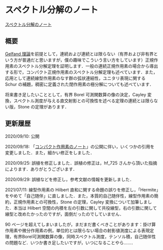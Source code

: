 # スペクトル分解のノート

[スペクトル分解のノート](files/spectral-decomposition_20210711.pdf)

## 概要

[Gelfand 理論](gelfand.md)を前提として，連続および連続とは限らない（有界および非有界という方が普通だと思いますが，僕の趣味でこういう言い方をしています）正規作用素のスペクトル分解定理を証明します．一般の連続正規作用素の場合から導出する形で，コンパクト正規作用素のスペクトル分解定理も述べています．また，応用として連続線型作用素のなす群の弧状連結性，ユニタリ表現に関する Schur の補題，稠密に定義された閉作用素の極分解についても述べています．

将来書き足したいこととして，有界 Borel 可測関数算の像の決定，Cayley 変換，スペクトル測度が与える直交射影との可換性を述べる定理の連続とは限らない版，Stone の定理があります．

## 更新履歴

2020/09/10: 公開

2020/09/18: 「[コンパクト作用素のノート](compact-operator.md)」の公開に伴い，いくつかの引用を変更しました．また，細かい修正をしました．

2020/09/25: 誤植を修正しました．誤植の修正は，hf_725 さんから頂いた指摘によります．ありがとうございます．

2020/09/29: 誤植などを修正し，参考文献の情報を更新しました．

2021/07/11: 線型作用素の Hilbert 直和に関する命題の誤りを修正し，「Hermite」をやめて「自己随伴」に直しました．また，本質的自己随伴性，線型作用素の簡約，正規作用素との可換性，Stone の定理，Cayley 変換について加筆しました．本当は Hilbert 空間の内積を左の引数に関して共役線型，右の引数に関して線型と改めたかったのですが，面倒だったのでしていません．

90 ページを超えてしまいましたが，まだまだ書くべきことがあります：掛け算作用素や微分作用素の例，単位的とは限らない場合の射影値測度による表現定理，有界Borel可測関数算の像，同時スペクトル測度，テンソル積，自己随伴性の問題など．いつか書き足したいですが，いつになることやら……．
